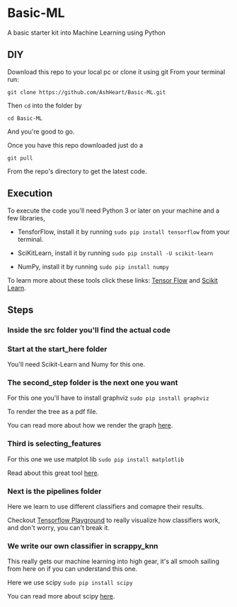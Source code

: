 # Basic-ML
A basic starter kit into Machine Learning using Python

## DIY

Download this repo to your local pc or clone it using git
From your terminal run:

```git clone https://github.com/AshHeart/Basic-ML.git```

Then `cd` into the folder by

```cd Basic-ML```

And you're good to go.

Once you have this repo downloaded just do a

```git pull```

From the repo's directory to get the latest code.

## Execution

To execute the code you'll need Python 3 or later on your machine and a few libraries,
  * TensforFlow, install it by running
    ```sudo pip install tensorflow```
  from your terminal.

  * SciKitLearn, install it by running
    ```sudo pip install -U scikit-learn```

  * NumPy, install it by running
    ```sudo pip install numpy```

To learn more about these tools click these links:
[Tensor Flow](https://www.tensorflow.org/) and
[Scikit Learn](http://scikit-learn.org/stable/index.html).

## Steps
### Inside the src folder you'll find the actual code

### Start at the start_here folder
 You'll need Scikit-Learn and Numy for this one.

### The second_step folder is the next one you want
 For this one you'll have to install graphviz
  ```sudo pip install graphviz```

  To render the tree as a pdf file.

  You can read more about how we render the graph
  [here](http://scikit-learn.org/stable/modules/tree.html#tree).

### Third is selecting_features
  For this one we use matplot lib
  ```sudo pip install matplotlib```

  Read about this great tool [here](https://matplotlib.org/).

### Next is the pipelines folder
  Here we learn to use different classifiers and comapre their results.

  Checkout [Tensorflow Playground](http://playground.tensorflow.org/) to really visualize how classifiers work,
  and don't worry, you can't break it.

### We write our own classifier in scrappy_knn
  This really gets our machine learning into high gear, it's all smooh sailing from here on if you can understand this one.

  Here we use scipy ```sudo pip install scipy```

  You can read more about scipy [here](https://www.scipy.org/).
